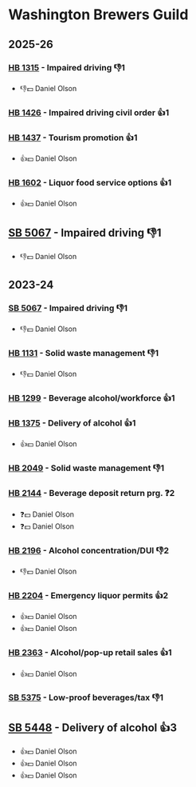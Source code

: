 # Washington Brewers Guild
## 2025-26

### [HB 1315](/bill/2025-26/hb/1315/) - Impaired driving  👎1 
* 👎💵 Daniel Olson

### [HB 1426](/bill/2025-26/hb/1426/) - Impaired driving civil order 👍1  

### [HB 1437](/bill/2025-26/hb/1437/) - Tourism promotion 👍1  
* 👍💵 Daniel Olson

### [HB 1602](/bill/2025-26/hb/1602/) - Liquor food service options 👍1  
* 👍💵 Daniel Olson

## [SB 5067](/bill/2025-26/sb/5067/) - Impaired driving  👎1 
* 👎💵 Daniel Olson

## 2023-24

### [SB 5067](/bill/2023-24/sb/5067/) - Impaired driving  👎1 
* 👎💵 Daniel Olson

### [HB 1131](/bill/2023-24/hb/1131/) - Solid waste management  👎1 
* 👎💵 Daniel Olson

### [HB 1299](/bill/2023-24/hb/1299/) - Beverage alcohol/workforce 👍1  

### [HB 1375](/bill/2023-24/hb/1375/) - Delivery of alcohol 👍1  
* 👍💵 Daniel Olson

### [HB 2049](/bill/2023-24/hb/2049/) - Solid waste management  👎1 

### [HB 2144](/bill/2023-24/hb/2144/) - Beverage deposit return prg.   ❓2
* ❓💵 Daniel Olson
* ❓💵 Daniel Olson

### [HB 2196](/bill/2023-24/hb/2196/) - Alcohol concentration/DUI  👎2 
* 👎💵 Daniel Olson

### [HB 2204](/bill/2023-24/hb/2204/) - Emergency liquor permits 👍2  
* 👍💵 Daniel Olson
* 👍💵 Daniel Olson

### [HB 2363](/bill/2023-24/hb/2363/) - Alcohol/pop-up retail sales 👍1  
* 👍💵 Daniel Olson

### [SB 5375](/bill/2023-24/sb/5375/) - Low-proof beverages/tax  👎1 

## [SB 5448](/bill/2023-24/sb/5448/) - Delivery of alcohol 👍3  
* 👍💵 Daniel Olson
* 👍💵 Daniel Olson
* 👍💵 Daniel Olson
